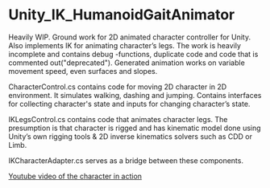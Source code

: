 # Unity_IK_HumanoidGaitAnimator

Heavily WIP. Ground work for 2D animated character controller for Unity. Also implements IK for animating character’s legs.
The work is heavily incomplete and contains debug -functions, duplicate code and code that is commented out("deprecated").
Generated animation works on variable movement speed, even surfaces and slopes.  

CharacterControl.cs contains code for moving 2D character in 2D environment. It simulates walking, dashing and jumping.
Contains interfaces for collecting character's state and inputs for changing character’s state.  

IKLegsControl.cs contains code that animates character legs.
The presumption is that character is rigged and has kinematic model done using Unity’s own rigging tools & 2D inverse kinematics solvers such as CDD or Limb.   

IKCharacterAdapter.cs serves as a bridge between these components.  

[Youtube video of the character in action](https://youtu.be/jqgxD_3iY04)

